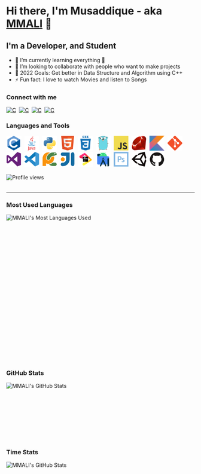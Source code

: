 # Hi there, I'm Musaddique - aka [MMALI](https://www.youtube.com/channel/UCOQ46tAOAgaoleSiUwf8A1w/featured) 👋

## I'm a Developer, and Student

- 🌱 I’m currently learning everything 🤣
- 👯 I’m looking to collaborate with people who want to make projects
- 🥅 2022 Goals: Get better in Data Structure and Algorithm using C++
- ⚡ Fun fact: I love to watch Movies and listen to Songs

### Connect with me

<a href="https://www.youtube.com/channel/UCOQ46tAOAgaoleSiUwf8A1w/featured"><img src="https://img.shields.io/badge/YouTube-red?style=for-the-badge&logo=youtube&logoColor=white" title="C" alt="C" height="40"/></a>&nbsp;
<a href="https://twitter.com/MusaddiqueMMALI"><img src="https://img.shields.io/badge/Twitter-blue?style=for-the-badge&logo=twitter&logoColor=white" title="C" alt="C"  height="40"/></a>&nbsp;
<a href="https://www.linkedin.com/in/md-musaddique-ali-erfan-858720212/"><img src="https://img.shields.io/badge/LinkedIn-blue?logo=linkedin&logoColor=white&style=for-the-badge" title="C" alt="C" height="40"/></a>&nbsp;
<a href="https://www.instagram.com/mdmusaddiquealierfan/"><img src="https://img.shields.io/badge/Instagram-red?style=for-the-badge&logo=Instagram&logoColor=white" title="C" alt="C" height="40"/></a>&nbsp;

### Languages and Tools

<img src="https://github.com/devicons/devicon/blob/master/icons/c/c-original.svg" title="C" alt="C" width="40" height="40"/>&nbsp;
<img src="https://github.com/devicons/devicon/blob/master/icons/java/java-original-wordmark.svg" title="Java" alt="Java" width="40" height="40"/>&nbsp;
<img src="https://github.com/devicons/devicon/blob/master/icons/python/python-original.svg" title="Python" alt="Python" width="40" height="40"/>&nbsp;
<img src="https://github.com/devicons/devicon/blob/master/icons/html5/html5-original.svg" title="HTML5" alt="HTML" width="40" height="40"/>&nbsp;
<img src="https://github.com/devicons/devicon/blob/master/icons/css3/css3-plain-wordmark.svg"  title="CSS3" alt="CSS" width="40" height="40"/>&nbsp;
<img src="https://github.com/devicons/devicon/blob/master/icons/go/go-original.svg" title="Golang" alt="Golang" width="40" height="40"/>&nbsp;
<img src="https://github.com/devicons/devicon/blob/master/icons/javascript/javascript-original.svg" title="JavaScript" alt="JavaScript" width="40" height="40"/>&nbsp;
<img src="https://github.com/devicons/devicon/blob/master/icons/ruby/ruby-original.svg" title="Ruby" alt="Ruby" width="40" height="40"/>&nbsp;
<img src="https://github.com/devicons/devicon/blob/master/icons/kotlin/kotlin-original.svg" title="Kotlin" alt="Kotlin" width="40" height="40"/>&nbsp;
<img src="https://github.com/devicons/devicon/blob/master/icons/git/git-original.svg" title="Git" alt="Git" width="40" height="40"/>&nbsp;
<img src="https://github.com/devicons/devicon/blob/master/icons/visualstudio/visualstudio-plain.svg" title="VisualStudio" alt="VisualStudio" width="40" height="40"/>&nbsp;
<img src="https://github.com/devicons/devicon/blob/master/icons/vscode/vscode-original.svg" title="VSCode" alt="VSCode" width="40" height="40"/>&nbsp;
<img src="https://github.com/devicons/devicon/blob/master/icons/pycharm/pycharm-original.svg" title="PyCharm" alt="PyCharm" width="40" height="40"/>&nbsp;
<img src="https://github.com/devicons/devicon/blob/master/icons/intellij/intellij-original.svg" title="IntelliJ" alt="IntelliJ" width="40" height="40"/>&nbsp;
<img src="https://github.com/devicons/devicon/blob/master/icons/jetbrains/jetbrains-original.svg" title="JetBrains" alt="JetBrains" width="40" height="40"/>&nbsp;
<img src="https://github.com/devicons/devicon/blob/master/icons/androidstudio/androidstudio-original.svg" title="AndroidStudio" alt="AndroidStudio" width="40" height="40"/>&nbsp;
<img src="https://github.com/devicons/devicon/blob/master/icons/photoshop/photoshop-line.svg" title="PhotoShop" alt="PhotoShop" width="40" height="40"/>&nbsp;
<img src="https://github.com/devicons/devicon/blob/master/icons/unity/unity-original.svg" title="Unity" alt="Unity" width="40" height="40"/>&nbsp;
<img src="https://github.com/devicons/devicon/blob/master/icons/github/github-original.svg" title="Github" alt="Github" width="40" height="40"/>&nbsp;
<br />
<br />
![Profile views](https://gpvc.arturio.dev/MMALI3287)  
<br />

---

### Most Used Languages

  <img align="left" alt="MMALI's Most Languages Used" src="https://github-readme-stats.vercel.app/api/top-langs/?username=MMALI3287&langs_count=10" />
 <br /><br /><br />
<br />
<br />
<br />
<br />
<br />
<br />
<br />
<br />
<br />
<br />
<br />
<br />
<br />
<br />
<br />
<br />
<br />
<br />
<br />
<br />

  <h3>GitHub Stats</h3>

  <img align="left" alt="MMALI's GitHub Stats" src="https://github-readme-stats.vercel.app/api?username=MMALI3287&show_icons=true&theme=synthwave&hide_border=false&title_color=ff652f&icon_color=FFE400&bg_color=09131B&text_color=ffffff&border_color=0c1a25" />  
 <br />
<br />
<br />
<br />
<br />
<br />
<br />
<br />
<br />
  <h3>Time Stats</h3>

  <img align="left" alt="MMALI's GitHub Stats" src="https://github-readme-stats.vercel.app/api/wakatime?username=MMALI3287" />

[twitter]: https://twitter.com/MusaddiqueMMALI
[youtube]: https://www.youtube.com/channel/UCOQ46tAOAgaoleSiUwf8A1w/featured
[instagram]: https://www.instagram.com/mdmusaddiquealierfan/
[linkedin]: https://www.linkedin.com/in/md-musaddique-ali-erfan-858720212/
